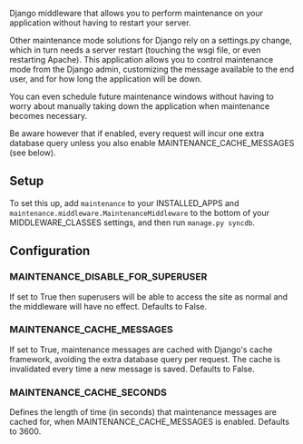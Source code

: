 Django middleware that allows you to perform maintenance on your application without having to restart your server. 

Other maintenance mode solutions for Django rely on a settings.py change, which in turn needs a server restart (touching the wsgi file, or even restarting Apache). This application allows you to control maintenance mode from the Django admin, customizing the message available to the end user, and for how long the application will be down. 

You can even schedule future maintenance windows without having to worry about manually taking down the application when maintenance becomes necessary. 

Be aware however that if enabled, every request will incur one extra database query unless you also enable MAINTENANCE_CACHE_MESSAGES (see below).

## Setup

To set this up, add `maintenance` to your INSTALLED_APPS and `maintenance.middleware.MaintenanceMiddleware` to the bottom of your MIDDLEWARE_CLASSES settings, and then run `manage.py syncdb`.

## Configuration

### MAINTENANCE_DISABLE_FOR_SUPERUSER

If set to True then superusers will be able to access the site as normal and the middleware will have no effect. Defaults to False.

### MAINTENANCE_CACHE_MESSAGES

If set to True, maintenance messages are cached with Django's cache framework, avoiding the extra database query per request. The cache is invalidated every time a new message is saved. Defaults to False.

### MAINTENANCE_CACHE_SECONDS

Defines the length of time (in seconds) that maintenance messages are cached for, when MAINTENANCE_CACHE_MESSAGES is enabled. Defaults to 3600.